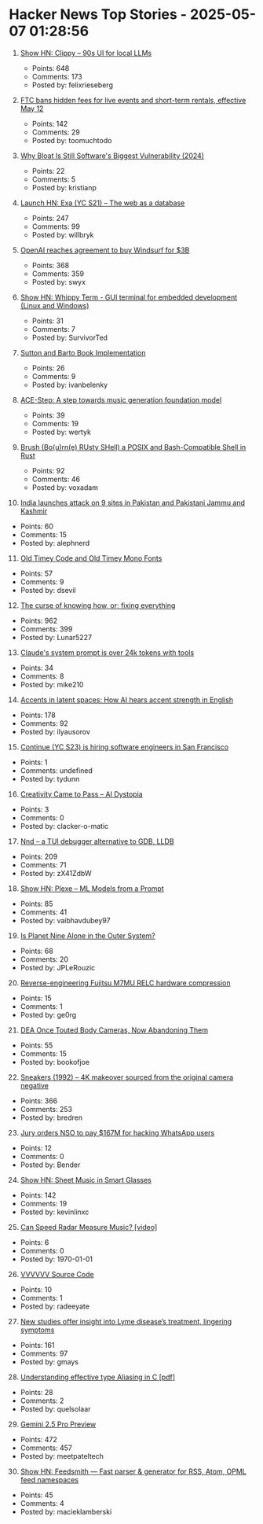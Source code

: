 # Hacker News Top Stories - 2025-05-07 01:28:56

1. [Show HN: Clippy – 90s UI for local LLMs](https://felixrieseberg.github.io/clippy/)
   - Points: 648
   - Comments: 173
   - Posted by: felixrieseberg

2. [FTC bans hidden fees for live events and short-term rentals, effective May 12](https://techcrunch.com/2025/05/05/ftc-bans-hidden-fees-for-live-events-and-short-term-rentals-effective-may-12/)
   - Points: 142
   - Comments: 29
   - Posted by: toomuchtodo

3. [Why Bloat Is Still Software's Biggest Vulnerability (2024)](https://spectrum.ieee.org/lean-software-development)
   - Points: 22
   - Comments: 5
   - Posted by: kristianp

4. [Launch HN: Exa (YC S21) – The web as a database](undefined)
   - Points: 247
   - Comments: 99
   - Posted by: willbryk

5. [OpenAI reaches agreement to buy Windsurf for $3B](https://www.bloomberg.com/news/articles/2025-05-06/openai-reaches-agreement-to-buy-startup-windsurf-for-3-billion)
   - Points: 368
   - Comments: 359
   - Posted by: swyx

6. [Show HN: Whippy Term - GUI terminal for embedded development (Linux and Windows)](https://whippyterm.com)
   - Points: 31
   - Comments: 7
   - Posted by: SurvivorTed

7. [Sutton and Barto Book Implementation](https://github.com/ivanbelenky/RL)
   - Points: 26
   - Comments: 9
   - Posted by: ivanbelenky

8. [ACE-Step: A step towards music generation foundation model](https://github.com/ace-step/ACE-Step)
   - Points: 39
   - Comments: 19
   - Posted by: wertyk

9. [Brush (Bo(u)rn(e) RUsty SHell) a POSIX and Bash-Compatible Shell in Rust](https://github.com/reubeno/brush)
   - Points: 92
   - Comments: 46
   - Posted by: voxadam

10. [India launches attack on 9 sites in Pakistan and Pakistani Jammu and Kashmir](https://www.reuters.com/world/india/india-launches-attack-9-sites-pakistan-pakistan-occupied-jammu-kashmir-2025-05-06/)
   - Points: 60
   - Comments: 15
   - Posted by: alephnerd

11. [Old Timey Code and Old Timey Mono Fonts](https://github.com/dse/old-timey-mono-font)
   - Points: 57
   - Comments: 9
   - Posted by: dsevil

12. [The curse of knowing how, or; fixing everything](https://notashelf.dev/posts/curse-of-knowing)
   - Points: 962
   - Comments: 399
   - Posted by: Lunar5227

13. [Claude's system prompt is over 24k tokens with tools](https://github.com/asgeirtj/system_prompts_leaks/blob/main/claude.txt)
   - Points: 34
   - Comments: 8
   - Posted by: mike210

14. [Accents in latent spaces: How AI hears accent strength in English](https://accent-strength.boldvoice.com/)
   - Points: 178
   - Comments: 92
   - Posted by: ilyausorov

15. [Continue (YC S23) is hiring software engineers in San Francisco](https://www.ycombinator.com/companies/continue/jobs/smcxRnM-software-engineer)
   - Points: 1
   - Comments: undefined
   - Posted by: tydunn

16. [Creativity Came to Pass – AI Dystopia](https://vale.rocks/posts/creativity-came-to-pass)
   - Points: 3
   - Comments: 0
   - Posted by: clacker-o-matic

17. [Nnd – a TUI debugger alternative to GDB, LLDB](https://github.com/al13n321/nnd)
   - Points: 209
   - Comments: 71
   - Posted by: zX41ZdbW

18. [Show HN: Plexe – ML Models from a Prompt](https://github.com/plexe-ai/plexe)
   - Points: 85
   - Comments: 41
   - Posted by: vaibhavdubey97

19. [Is Planet Nine Alone in the Outer System?](https://www.centauri-dreams.org/2025/05/06/is-planet-nine-alone-in-the-outer-system/)
   - Points: 68
   - Comments: 20
   - Posted by: JPLeRouzic

20. [Reverse-engineering Fujitsu M7MU RELC hardware compression](https://op-co.de/blog/posts/fujitsu_relc_compression/)
   - Points: 15
   - Comments: 1
   - Posted by: ge0rg

21. [DEA Once Touted Body Cameras, Now Abandoning Them](https://www.propublica.org/article/drug-enforcement-administration-ends-body-camera-program-trump)
   - Points: 55
   - Comments: 15
   - Posted by: bookofjoe

22. [Sneakers (1992) – 4K makeover sourced from the original camera negative](https://www.blu-ray.com/movies/Sneakers-4K-Blu-ray/343185/)
   - Points: 366
   - Comments: 253
   - Posted by: bredren

23. [Jury orders NSO to pay $167M for hacking WhatsApp users](https://arstechnica.com/security/2025/05/jury-orders-nso-to-pay-167-million-for-hacking-whatsapp-users/)
   - Points: 12
   - Comments: 0
   - Posted by: Bender

24. [Show HN: Sheet Music in Smart Glasses](undefined)
   - Points: 142
   - Comments: 19
   - Posted by: kevinlinxc

25. [Can Speed Radar Measure Music? [video]](https://www.youtube.com/watch?v=CA79t0bYAjw)
   - Points: 6
   - Comments: 0
   - Posted by: 1970-01-01

26. [VVVVVV Source Code](https://github.com/TerryCavanagh/VVVVVV)
   - Points: 10
   - Comments: 1
   - Posted by: radeeyate

27. [New studies offer insight into Lyme disease’s treatment, lingering symptoms](https://news.northwestern.edu/stories/2025/04/taking-the-bite-out-of-lyme-disease/)
   - Points: 161
   - Comments: 97
   - Posted by: gmays

28. [Understanding effective type Aliasing in C [pdf]](https://www.open-std.org/JTC1/SC22/WG14/www/docs/n3519.pdf)
   - Points: 28
   - Comments: 2
   - Posted by: quelsolaar

29. [Gemini 2.5 Pro Preview](https://developers.googleblog.com/en/gemini-2-5-pro-io-improved-coding-performance/)
   - Points: 472
   - Comments: 457
   - Posted by: meetpateltech

30. [Show HN: Feedsmith — Fast parser & generator for RSS, Atom, OPML feed namespaces](https://github.com/macieklamberski/feedsmith)
   - Points: 45
   - Comments: 4
   - Posted by: macieklamberski

